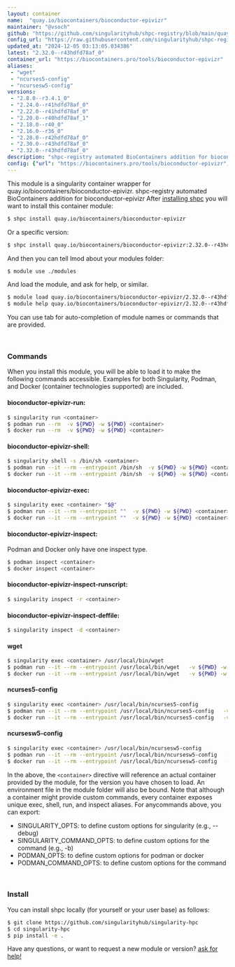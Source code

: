 ```yaml
---
layout: container
name:  "quay.io/biocontainers/bioconductor-epivizr"
maintainer: "@vsoch"
github: "https://github.com/singularityhub/shpc-registry/blob/main/quay.io/biocontainers/bioconductor-epivizr/container.yaml"
config_url: "https://raw.githubusercontent.com/singularityhub/shpc-registry/main/quay.io/biocontainers/bioconductor-epivizr/container.yaml"
updated_at: "2024-12-05 03:13:05.034386"
latest: "2.32.0--r43hdfd78af_0"
container_url: "https://biocontainers.pro/tools/bioconductor-epivizr"
aliases:
 - "wget"
 - "ncurses5-config"
 - "ncursesw5-config"
versions:
 - "2.8.0--r3.4.1_0"
 - "2.24.0--r41hdfd78af_0"
 - "2.22.0--r41hdfd78af_0"
 - "2.20.0--r40hdfd78af_1"
 - "2.18.0--r40_0"
 - "2.16.0--r36_0"
 - "2.28.0--r42hdfd78af_0"
 - "2.30.0--r43hdfd78af_0"
 - "2.32.0--r43hdfd78af_0"
description: "shpc-registry automated BioContainers addition for bioconductor-epivizr"
config: {"url": "https://biocontainers.pro/tools/bioconductor-epivizr", "maintainer": "@vsoch", "description": "shpc-registry automated BioContainers addition for bioconductor-epivizr", "latest": {"2.32.0--r43hdfd78af_0": "sha256:8d9dc8edbfbe9cb781dac6bbd4353c447df4e32239b63fc0270e398fe5873dee"}, "tags": {"2.8.0--r3.4.1_0": "sha256:d737223177e1534aa8e41f3acdeb164a11415fa6e2ec71f6fbac66655f4e5c27", "2.24.0--r41hdfd78af_0": "sha256:ea70aa3fcf849b0fce69de3cf476c77f04cab988574ce6c7ff91d34da2403e5e", "2.22.0--r41hdfd78af_0": "sha256:db3364c9fa178dc5622db7fa6205288604e72738e458caa5a14bccacf0da6da0", "2.20.0--r40hdfd78af_1": "sha256:58c70ebc67b37ce5473ce3ca22e2db53554053d03dcb620923a54962474785eb", "2.18.0--r40_0": "sha256:f53c14fc5c51cde0c65f6e9fb65bb84ef2bb97c54941b35334aebf5528bec9e8", "2.16.0--r36_0": "sha256:65a46116125c1c9cefb72f647963f4038317140f44f19864ff821204dc9d1bc5", "2.28.0--r42hdfd78af_0": "sha256:179de5035b0680c9b6e674c6085deaf2d9423efbacf1cd80fd55c98c55db6f8c", "2.30.0--r43hdfd78af_0": "sha256:94691aa297ac37ecd3f3b29846f7d67ff9c465515c6e57c97b16f4c8f5c27022", "2.32.0--r43hdfd78af_0": "sha256:8d9dc8edbfbe9cb781dac6bbd4353c447df4e32239b63fc0270e398fe5873dee"}, "docker": "quay.io/biocontainers/bioconductor-epivizr", "aliases": {"wget": "/usr/local/bin/wget", "ncurses5-config": "/usr/local/bin/ncurses5-config", "ncursesw5-config": "/usr/local/bin/ncursesw5-config"}}
---
```


This module is a singularity container wrapper for quay.io/biocontainers/bioconductor-epivizr.
shpc-registry automated BioContainers addition for bioconductor-epivizr
After [installing shpc](#install) you will want to install this container module:


```bash
$ shpc install quay.io/biocontainers/bioconductor-epivizr
```

Or a specific version:

```bash
$ shpc install quay.io/biocontainers/bioconductor-epivizr:2.32.0--r43hdfd78af_0
```

And then you can tell lmod about your modules folder:

```bash
$ module use ./modules
```

And load the module, and ask for help, or similar.

```bash
$ module load quay.io/biocontainers/bioconductor-epivizr/2.32.0--r43hdfd78af_0
$ module help quay.io/biocontainers/bioconductor-epivizr/2.32.0--r43hdfd78af_0
```

You can use tab for auto-completion of module names or commands that are provided.

<br>

### Commands

When you install this module, you will be able to load it to make the following commands accessible.
Examples for both Singularity, Podman, and Docker (container technologies supported) are included.

#### bioconductor-epivizr-run:

```bash
$ singularity run <container>
$ podman run --rm  -v ${PWD} -w ${PWD} <container>
$ docker run --rm  -v ${PWD} -w ${PWD} <container>
```

#### bioconductor-epivizr-shell:

```bash
$ singularity shell -s /bin/sh <container>
$ podman run --it --rm --entrypoint /bin/sh  -v ${PWD} -w ${PWD} <container>
$ docker run --it --rm --entrypoint /bin/sh  -v ${PWD} -w ${PWD} <container>
```

#### bioconductor-epivizr-exec:

```bash
$ singularity exec <container> "$@"
$ podman run --it --rm --entrypoint ""  -v ${PWD} -w ${PWD} <container> "$@"
$ docker run --it --rm --entrypoint ""  -v ${PWD} -w ${PWD} <container> "$@"
```

#### bioconductor-epivizr-inspect:

Podman and Docker only have one inspect type.

```bash
$ podman inspect <container>
$ docker inspect <container>
```

#### bioconductor-epivizr-inspect-runscript:

```bash
$ singularity inspect -r <container>
```

#### bioconductor-epivizr-inspect-deffile:

```bash
$ singularity inspect -d <container>
```


#### wget

```bash
$ singularity exec <container> /usr/local/bin/wget
$ podman run --it --rm --entrypoint /usr/local/bin/wget   -v ${PWD} -w ${PWD} <container> -c " $@"
$ docker run --it --rm --entrypoint /usr/local/bin/wget   -v ${PWD} -w ${PWD} <container> -c " $@"
```


#### ncurses5-config

```bash
$ singularity exec <container> /usr/local/bin/ncurses5-config
$ podman run --it --rm --entrypoint /usr/local/bin/ncurses5-config   -v ${PWD} -w ${PWD} <container> -c " $@"
$ docker run --it --rm --entrypoint /usr/local/bin/ncurses5-config   -v ${PWD} -w ${PWD} <container> -c " $@"
```


#### ncursesw5-config

```bash
$ singularity exec <container> /usr/local/bin/ncursesw5-config
$ podman run --it --rm --entrypoint /usr/local/bin/ncursesw5-config   -v ${PWD} -w ${PWD} <container> -c " $@"
$ docker run --it --rm --entrypoint /usr/local/bin/ncursesw5-config   -v ${PWD} -w ${PWD} <container> -c " $@"
```



In the above, the `<container>` directive will reference an actual container provided
by the module, for the version you have chosen to load. An environment file in the
module folder will also be bound. Note that although a container
might provide custom commands, every container exposes unique exec, shell, run, and
inspect aliases. For anycommands above, you can export:

 - SINGULARITY_OPTS: to define custom options for singularity (e.g., --debug)
 - SINGULARITY_COMMAND_OPTS: to define custom options for the command (e.g., -b)
 - PODMAN_OPTS: to define custom options for podman or docker
 - PODMAN_COMMAND_OPTS: to define custom options for the command

<br>

### Install

You can install shpc locally (for yourself or your user base) as follows:

```bash
$ git clone https://github.com/singularityhub/singularity-hpc
$ cd singularity-hpc
$ pip install -e .
```

Have any questions, or want to request a new module or version? [ask for help!](https://github.com/singularityhub/singularity-hpc/issues)